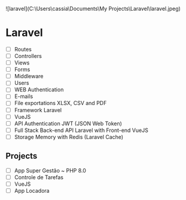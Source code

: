 ![laravel](C:\Users\cassia\Documents\My Projects\Laravel\laravel.jpeg)

# Laravel

- [ ] Routes
- [ ] Controllers
- [ ] Views
- [ ] Forms
- [ ] Middleware
- [ ] Users
- [ ] WEB Authentication 
- [ ] E-mails
- [ ] File exportations XLSX, CSV and PDF
- [ ] Framework Laravel
- [ ] VueJS
- [ ] API Authentication JWT (JSON Web Token)
- [ ] Full Stack Back-end API Laravel with Front-end VueJS
- [ ] Storage Memory with Redis (Laravel Cache)

## Projects

- [ ] App Super Gestão ~ PHP 8.0
- [ ] Controle de Tarefas
- [ ] VueJS
- [ ] App Locadora
